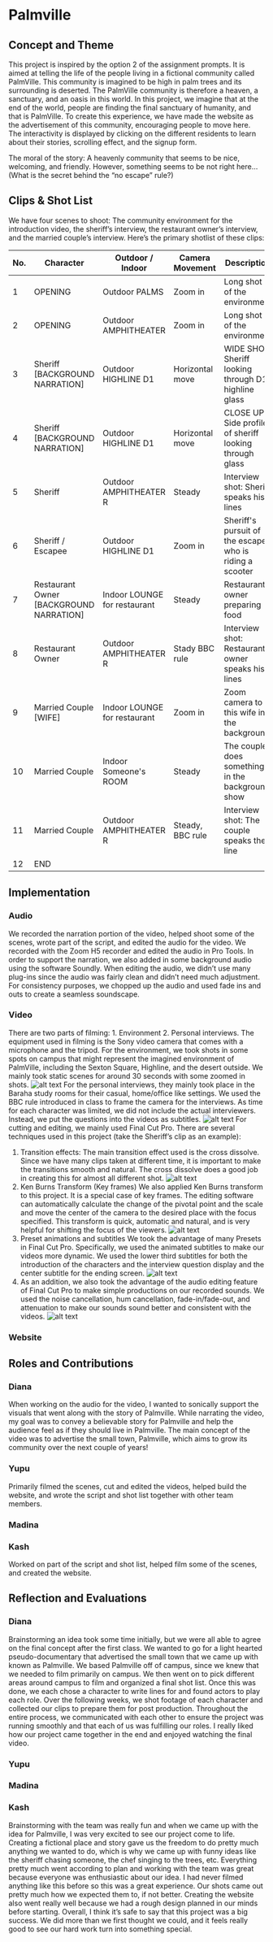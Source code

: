 # Palmville
## Concept and Theme
This project is inspired by the option 2 of the assignment prompts. It is aimed at telling the life of the people living in a fictional community called PalmVille. This community is imagined to be high in palm trees and its surrounding is deserted. The PalmVille community is therefore a heaven, a sanctuary, and an oasis in this world. In this project, we imagine that at the end of the world, people are finding the final sanctuary of humanity, and that is PalmVille. To create this experience, we have made the website as the advertisement of this community, encouraging people to move here. The interactivity is displayed by clicking on the different residents to learn about their stories, scrolling effect, and the signup form.

The moral of the story: A heavenly community that seems to be nice, welcoming, and friendly. However, something seems to be not right here… (What is the secret behind the “no escape” rule?)


## Clips & Shot List
We have four scenes to shoot: The community environment for the introduction video, the sheriff’s interview, the restaurant owner’s interview, and the married couple’s interview. Here’s the primary shotlist of these clips:

| No. | Character | Outdoor / Indoor | Camera Movement | Description |
|-----|-----------|------------------|-----------------|-------------|
| 1   | OPENING   | Outdoor PALMS    | Zoom in         | Long shot of the environment |
| 2   | OPENING   | Outdoor AMPHITHEATER | Zoom in     | Long shot of the environment |
| 3   | Sheriff [BACKGROUND NARRATION] | Outdoor HIGHLINE D1 | Horizontal move | WIDE SHOT Sheriff looking through D1 highline glass |
| 4   | Sheriff [BACKGROUND NARRATION] | Outdoor HIGHLINE D1 | Horizontal move | CLOSE UP Side profile of sheriff looking through glass |
| 5   | Sheriff   | Outdoor AMPHITHEATER R | Steady | Interview shot: Sheriff speaks his lines |
| 6   | Sheriff / Escapee | Outdoor HIGHLINE D1 | Zoom in | Sheriff's pursuit of the escapee who is riding a scooter |
| 7   | Restaurant Owner [BACKGROUND NARRATION] | Indoor LOUNGE for restaurant | Steady | Restaurant owner preparing food |
| 8   | Restaurant Owner | Outdoor AMPHITHEATER R | Stady BBC rule | Interview shot: Restaurant owner speaks his lines |
| 9   | Married Couple [WIFE] | Indoor LOUNGE for restaurant | Zoom in | Zoom camera to this wife in the background |
| 10  | Married Couple | Indoor Someone's ROOM | Steady | The couple does something in the background show |
| 11  | Married Couple | Outdoor AMPHITHEATER R | Steady, BBC rule | Interview shot: The couple speaks their line |
| 12  | END       |                  |                 |             |


## Implementation
### Audio
We recorded the narration portion of the video, helped shoot some of the scenes, wrote part of the script, and edited the audio for the video. We recorded with the Zoom H5 recorder and edited the audio in Pro Tools. In order to support the narration, we also added in some background audio using the software Soundly. When editing the audio, we didn’t use many plug-ins since the audio was fairly clean and didn’t need much adjustment. For consistency purposes, we chopped up the audio and used fade ins and outs to create a seamless soundscape.

### Video
There are two parts of filming: 1. Environment 2. Personal interviews. The equipment used in filming is the Sony video camera that comes with a microphone and the tripod. For the environment, we took shots in some spots on campus that might represent the imagined environment of PalmVille, including the Sexton Square, Highline, and the desert outside. We mainly took static scenes for around 30 seconds with some zoomed in shots. 
![alt text](./screenshots/6.jpeg)
For the personal interviews, they mainly took place in the Baraha study rooms for their casual, home/office like settings. We used the BBC rule introduced in class to frame the camera for the interviews. As time for each character was limited, we did not include the actual interviewers. Instead, we put the questions into the videos as subtitles.
![alt text](./screenshots/5.jpeg)
For cutting and editing, we mainly used Final Cut Pro. There are several techniques used in this project (take the Sheriff’s clip as an example):
1. Transition effects:
The main transition effect used is the cross dissolve. Since we have many clips taken at different time, it is important to make the transitions smooth and natural. The cross dissolve does a good job in creating this for almost all different shot.
![alt text](./screenshots/4.jpeg)
2. Ken Burns Transform (Key frames)
We also applied Ken Burns transform to this project. It is a special case of key frames. The editing software can automatically calculate the change of the pivotal point and the scale and move the center of the camera to the desired place with the focus specified. This transform is quick, automatic and natural, and is very helpful for shifting the focus of the viewers.
![alt text](./screenshots/3.jpeg)
3. Preset animations and subtitles
We took the advantage of many Presets in Final Cut Pro. Specifically, we used the animated subtitles to make our videos more dynamic. We used the lower third subtitles for both the introduction of the characters and the interview question display and the center subtitle for the ending screen.
![alt text](./screenshots/2.jpeg)
4. As an addition, we also took the advantage of the audio editing feature of Final Cut Pro to make simple productions on our recorded sounds. We used the noise cancellation, hum cancellation, fade-in/fade-out, and attenuation to make our sounds sound better and consistent with the videos.
![alt text](./screenshots/1.jpeg)

### Website

## Roles and Contributions
### Diana
When working on the audio for the video, I wanted to sonically support the visuals that went along with the story of Palmville. While narrating the video, my goal was to convey a believable story for Palmville and help the audience feel as if they should live in Palmville. The main concept of the video was to advertise the small town, Palmville, which aims to grow its community over the next couple of years!
### Yupu
Primarily filmed the scenes, cut and edited the videos, helped build the website, and wrote the script and shot list together with other team members.
### Madina
### Kash
Worked on part of the script and shot list, helped film some of the scenes, and created the website.


## Reflection and Evaluations
### Diana
Brainstorming an idea took some time initially, but we were all able to agree on the final concept after the first class. We wanted to go for a light hearted pseudo-documentary that advertised the small town that we came up with known as Palmville. We based Palmville off of campus, since we knew that we needed to film primarily on campus. We then went on to pick different areas around campus to film and organized a final shot list. Once this was done, we each chose a character to write lines for and found actors to play each role. Over the following weeks, we shot footage of each character and collected our clips to prepare them for post production. Throughout the entire process, we communicated with each other to ensure the project was running smoothly and that each of us was fulfilling our roles. I really liked how our project came together in the end and enjoyed watching the final video.
### Yupu
### Madina
### Kash
Brainstorming with the team was really fun and when we came up with the idea for Palmville, I was very excited to see our project come to life. Creating a fictional place and story gave us the freedom to do pretty much anything we wanted to do, which is why we came up with funny ideas like the sheriff chasing someone, the chef singing to the trees, etc. Everything pretty much went according to plan and working with the team was great because everyone was enthusiastic about our idea. I had never filmed anything like this before so this was a great experience. Our shots came out pretty much how we expected them to, if not better. Creating the website also went really well because we had a rough design planned in our minds before starting. Overall, I think it’s safe to say that this project was a big success. We did more than we first thought we could, and it feels really good to see our hard work turn into something special.
